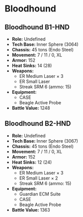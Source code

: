 # Bloodhound
## Bloodhound B1-HND
- **Role:** Undefined
- **Tech Base:** Inner Sphere (3064)
- **Chassis:** 45 tons (Endo Steel)
- **Movement:** 7 / 11 / 0, XL
- **Armor:** 152
- **Heat Sinks:** 14 (28)
- **Weapons:**
  - ER Medium Laser × 3
  - ER Small Laser
  - Streak SRM 6 (ammo: 15)
- **Equipment:**
  - CASE
  - Beagle Active Probe
- **Battle Value:** 1248

## Bloodhound B2-HND
- **Role:** Undefined
- **Tech Base:** Inner Sphere (3067)
- **Chassis:** 45 tons (Endo Steel)
- **Movement:** 7 / 11 / 0, XL
- **Armor:** 152
- **Heat Sinks:** 12 (24)
- **Weapons:**
  - ER Medium Laser × 3
  - ER Small Laser × 2
  - Streak SRM 6 (ammo: 15)
- **Equipment:**
  - Guardian ECM Suite
  - CASE
  - Beagle Active Probe
- **Battle Value:** 1363

